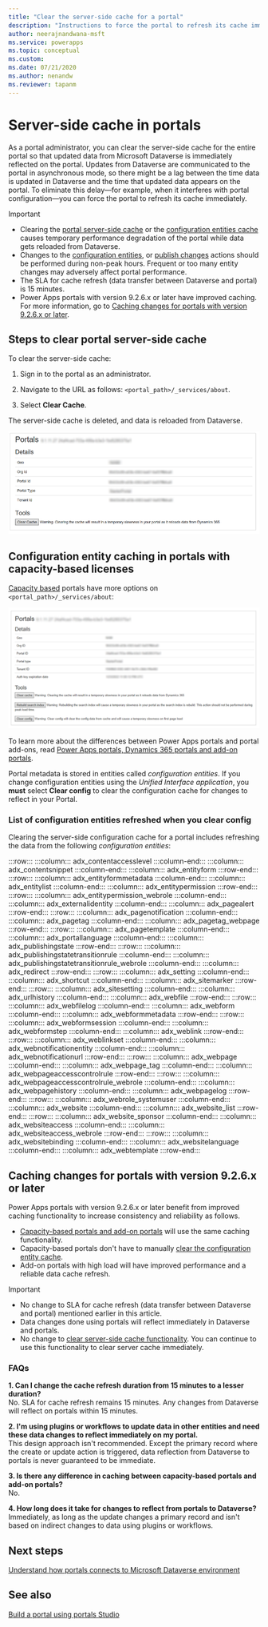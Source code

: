 ```yaml
---
title: "Clear the server-side cache for a portal"
description: "Instructions to force the portal to refresh its cache immediately."
author: neerajnandwana-msft
ms.service: powerapps
ms.topic: conceptual
ms.custom: 
ms.date: 07/21/2020
ms.author: nenandw
ms.reviewer: tapanm
---
```


# Server-side cache in portals

As a portal administrator, you can clear the server-side cache for the entire portal so that updated data from Microsoft Dataverse is immediately reflected on the portal. Updates from Dataverse  are communicated to the portal in asynchronous mode, so there might be a lag between the time data is updated in Dataverse and the time that updated data appears on the portal. To eliminate this delay&mdash;for example, when it interferes with portal configuration&mdash;you can force the portal to refresh its cache immediately.

> [!IMPORTANT]
> - Clearing the [portal server-side cache](#steps-to-clear-portal-server-side-cache) or the [configuration entities cache](#configuration-entity-caching-portals-with-capacity-based-licenses) causes temporary performance degradation of the portal while data gets reloaded from Dataverse.
> - Changes to the [configuration entities](#list-of-configuration-entities-refreshed-when-you-clear-config), or [publish changes](../../data-platform/create-solution.md#publish-changes) actions should be performed during non-peak hours. Frequent or too many entity changes may adversely affect portal performance.
> - The SLA for cache refresh (data transfer between Dataverse and portal) is 15 minutes.
> - Power Apps portals with version 9.2.6.x or later have improved caching. For more information, go to [Caching changes for portals with version 9.2.6.x or later](#caching-changes-for-portals-with-version-926x-or-later).

## Steps to clear portal server-side cache

To clear the server-side cache:

1. Sign in to the portal as an administrator.

1. Navigate to the URL as follows: `<portal_path>/_services/about`.

1. Select **Clear Cache**.

The server-side cache is deleted, and data is reloaded from Dataverse. 

![Clear the portal cache](media/clear-server-side-cache/clear-portal-cache.png)

## Configuration entity caching in portals with capacity-based licenses<a name = "configuration-entity-caching-portals-with-capacity-based-licenses"></a>

[Capacity based](https://docs.microsoft.com/power-platform/admin/powerapps-flow-licensing-faq#portals) portals have more options on `<portal_path>/_services/about`:

![Clear portal cache with capacity-based license](media/clear-server-side-cache/clear-config-capacity-license.png)

To learn more about the differences between Power Apps portals and portal add-ons, read [Power Apps portals, Dynamics 365 portals and add-on portals](../overview.md#power-apps-portals-dynamics-365-portals-and-add-on-portals).

Portal metadata is stored in entities called *configuration entities*. If you change configuration entities using the *Unified Interface application*, you **must** select **Clear config** to clear the configuration cache for changes to reflect in your Portal.  

### List of configuration entities refreshed when you clear config

Clearing the server-side configuration cache for a portal includes refreshing the data from the following *configuration entities*:

:::row:::
:::column:::
	adx_contentaccesslevel
:::column-end:::
:::column:::
	adx_contentsnippet
:::column-end:::
:::column:::
	adx_entityform
:::row-end:::
:::row:::
:::column:::
	adx_entityformmetadata
:::column-end:::
:::column:::
	adx_entitylist
:::column-end:::
:::column:::
	adx_entitypermission
:::row-end:::
:::row:::
:::column:::
	adx_entitypermission_webrole
:::column-end:::
:::column:::
	adx_externalidentity
:::column-end:::
:::column:::
	adx_pagealert
:::row-end:::
:::row:::
:::column:::
	adx_pagenotification
:::column-end:::
:::column:::
	adx_pagetag
:::column-end:::
:::column:::
	adx_pagetag_webpage
:::row-end:::
:::row:::
:::column:::
	adx_pagetemplate
:::column-end:::
:::column:::
	adx_portallanguage
:::column-end:::
:::column:::
	adx_publishingstate
:::row-end:::
:::row:::
:::column:::
	adx_publishingstatetransitionrule
:::column-end:::
:::column:::
	adx_publishingstatetransitionrule_webrole
:::column-end:::
:::column:::
	adx_redirect
:::row-end:::
:::row:::
:::column:::
	adx_setting
:::column-end:::
:::column:::
	adx_shortcut
:::column-end:::
:::column:::
	adx_sitemarker
:::row-end:::
:::row:::
:::column:::
	adx_sitesetting
:::column-end:::
:::column:::
	adx_urlhistory
:::column-end:::
:::column:::
	adx_webfile
:::row-end:::
:::row:::
:::column:::
	adx_webfilelog
:::column-end:::
:::column:::
	adx_webform
:::column-end:::
:::column:::
	adx_webformmetadata
:::row-end:::
:::row:::
:::column:::
	adx_webformsession
:::column-end:::
:::column:::
	adx_webformstep
:::column-end:::
:::column:::
	adx_weblink
:::row-end:::
:::row:::
:::column:::
	adx_weblinkset
:::column-end:::
:::column:::
	adx_webnotificationentity
:::column-end:::
:::column:::
	adx_webnotificationurl
:::row-end:::
:::row:::
:::column:::
	adx_webpage
:::column-end:::
:::column:::
	adx_webpage_tag
:::column-end:::
:::column:::
	adx_webpageaccesscontrolrule
:::row-end:::
:::row:::
:::column:::
	adx_webpageaccesscontrolrule_webrole
:::column-end:::
:::column:::
	adx_webpagehistory
:::column-end:::
:::column:::
	adx_webpagelog
:::row-end:::
:::row:::
:::column:::
	adx_webrole_systemuser
:::column-end:::
:::column:::
	adx_website
:::column-end:::
:::column:::
	adx_website_list
:::row-end:::
:::row:::
:::column:::
	adx_website_sponsor
:::column-end:::
:::column:::
	adx_websiteaccess
:::column-end:::
:::column:::
	adx_websiteaccess_webrole
:::row-end:::
:::row:::
:::column:::
	adx_websitebinding
:::column-end:::
:::column:::
	adx_websitelanguage
:::column-end:::
:::column:::
	adx_webtemplate
:::row-end:::

## Caching changes for portals with version 9.2.6.x or later

Power Apps portals with version 9.2.6.x or later benefit from improved caching functionality to increase consistency and reliability as follows.

- [Capacity-based portals and add-on portals](../overview.md#power-apps-portals-dynamics-365-portals-and-add-on-portals) will use the same caching functionality.
- Capacity-based portals don't have to manually [clear the configuration entity cache](#configuration-entity-caching-portals-with-capacity-based-licenses).
- Add-on portals with high load will have improved performance and a reliable data cache refresh.

> [!IMPORTANT]
> - No change to SLA for cache refresh (data transfer between Dataverse and portal) mentioned earlier in this article.
> - Data changes done using portals will reflect immediately in Dataverse and portals.
> - No change to [clear server-side cache functionality](#steps-to-clear-portal-server-side-cache). You can continue to use this functionality to clear server cache immediately.
 
### FAQs
 
**1. Can I change the cache refresh duration from 15 minutes to a lesser duration?** <br>
No. SLA for cache refresh remains 15 minutes. Any changes from Dataverse will reflect on portals within 15 minutes.

**2. I'm using plugins or workflows to update data in other entities and need these data changes to reflect immediately on my portal.** <br>
This design approach isn't recommended. Except the primary record where the create or update action is triggered, data reflection from Dataverse to portals is never guaranteed to be immediate.

**3. Is there any difference in caching between capacity-based portals and add-on portals?** <br>
No.

**4. How long does it take for changes to reflect from portals to Dataverse?** <br>
Immediately, as long as the update changes a primary record and isn't based on indirect changes to data using plugins or workflows.

## Next steps

[Understand how portals connects to Microsoft Dataverse environment](connectivity.md)

## See also

[Build a portal using portals Studio](../portal-designer-anatomy.md)
